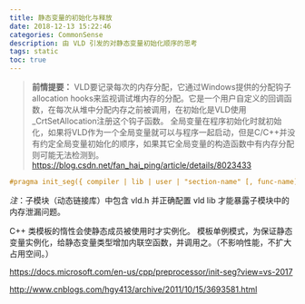 ```yaml
---
title: 静态变量的初始化与释放
date: 2018-12-13 15:22:46
categories: CommonSense
description: 由 VLD 引发的对静态变量初始化顺序的思考
tags: static
toc: true
---
```


> **前情提要：**
> VLD要记录每次的内存分配，它通过Windows提供的分配钩子allocation hooks来监视调试堆内存的分配。它是一个用户自定义的回调函数，在每次从堆中分配内存之前被调用，在初始化是VLD使用_CrtSetAllocation注册这个钩子函数。 全局变量在程序初始化时就初始化，如果将VLD作为一个全局变量就可以与程序一起启动，但是C/C++并没有约定全局变量初始化的顺序，如果其它全局变量的构造函数中有内存分配则可能无法检测到。
> https://blog.csdn.net/fan_hai_ping/article/details/8023433 

``` c
#pragma init_seg({ compiler | lib | user | "section-name" [, func-name]} )
```

*注*：子模块（动态链接库）中包含 vld.h 并正确配置 vld lib 才能暴露子模块中的内存泄漏问题。

C++ 类模板的惰性会使静态成员被使用时才实例化。
模板单例模式，为保证静态变量实例化，给静态变量类型增加内联空函数，并调用之。（不影响性能，不扩大占用空间。）

https://docs.microsoft.com/en-us/cpp/preprocessor/init-seg?view=vs-2017

http://www.cnblogs.com/hgy413/archive/2011/10/15/3693581.html

